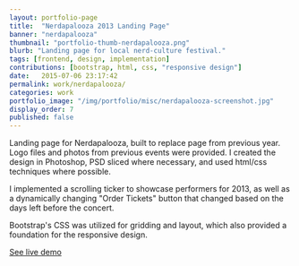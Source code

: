 ```yaml
---
layout: portfolio-page
title:  "Nerdapalooza 2013 Landing Page"
banner: "nerdapalooza"
thumbnail: "portfolio-thumb-nerdapalooza.png"
blurb: "Landing page for local nerd-culture festival."
tags: [frontend, design, implementation]
contributions: [bootstrap, html, css, "responsive design"]
date:   2015-07-06 23:17:42
permalink: work/nerdapalooza/
categories: work
portfolio_image: "/img/portfolio/misc/nerdapalooza-screenshot.jpg"
display_order: 7
published: false
---
```


Landing page for Nerdapalooza, built to replace page from previous year. Logo files and photos from previous events were provided. I created the design in Photoshop, PSD sliced where necessary, and used html/css techniques where possible.

I implemented a scrolling ticker to showcase performers for 2013, as well as a dynamically changing "Order Tickets" button that changed based on the days left before the concert.

Bootstrap's CSS was utilized for gridding and layout, which also provided a foundation for the responsive design.

<p class="links">
  <span class="fa fa-link"></span> <a href="http://keeg.me/stuff/nerdapalooza-2013-landing-page/">See live demo</a>
</p>
